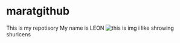 # maratgithub
This is my repotisory
My name is LEON
![this is img](https://user-images.githubusercontent.com/93836632/140618732-8ff08b4a-eee4-4d65-8846-297144fcafce.png)
i like shrowing shuricens
